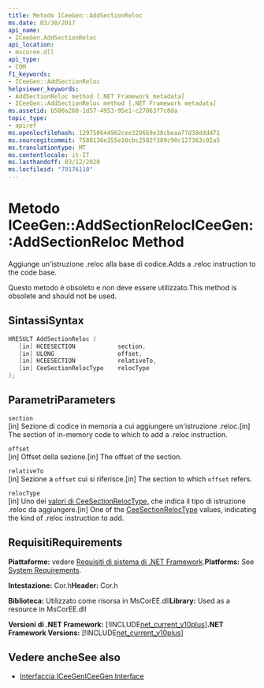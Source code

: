 ```yaml
---
title: Metodo ICeeGen::AddSectionReloc
ms.date: 03/30/2017
api_name:
- ICeeGen.AddSectionReloc
api_location:
- mscoree.dll
api_type:
- COM
f1_keywords:
- ICeeGen::AddSectionReloc
helpviewer_keywords:
- AddSectionReloc method [.NET Framework metadata]
- ICeeGen::AddSectionReloc method [.NET Framework metadata]
ms.assetid: b500a260-1d57-4953-95e1-c27063f7c8da
topic_type:
- apiref
ms.openlocfilehash: 129750644962cee3206b9e38cbeaa77d38dddd71
ms.sourcegitcommit: 7588136e355e10cbc2582f389c90c127363c02a5
ms.translationtype: MT
ms.contentlocale: it-IT
ms.lasthandoff: 03/12/2020
ms.locfileid: "79176110"
---
```

# <a name="iceegenaddsectionreloc-method"></a><span data-ttu-id="8f42b-102">Metodo ICeeGen::AddSectionReloc</span><span class="sxs-lookup"><span data-stu-id="8f42b-102">ICeeGen::AddSectionReloc Method</span></span>
<span data-ttu-id="8f42b-103">Aggiunge un'istruzione .reloc alla base di codice.</span><span class="sxs-lookup"><span data-stu-id="8f42b-103">Adds a .reloc instruction to the code base.</span></span>  
  
 <span data-ttu-id="8f42b-104">Questo metodo è obsoleto e non deve essere utilizzato.</span><span class="sxs-lookup"><span data-stu-id="8f42b-104">This method is obsolete and should not be used.</span></span>  
  
## <a name="syntax"></a><span data-ttu-id="8f42b-105">Sintassi</span><span class="sxs-lookup"><span data-stu-id="8f42b-105">Syntax</span></span>  
  
```cpp  
HRESULT AddSectionReloc (  
   [in] HCEESECTION            section,  
   [in] ULONG                  offset,  
   [in] HCEESECTION            relativeTo,
   [in] CeeSectionRelocType    relocType  
);  
```  
  
## <a name="parameters"></a><span data-ttu-id="8f42b-106">Parametri</span><span class="sxs-lookup"><span data-stu-id="8f42b-106">Parameters</span></span>  
 `section`  
 <span data-ttu-id="8f42b-107">[in] Sezione di codice in memoria a cui aggiungere un'istruzione .reloc.</span><span class="sxs-lookup"><span data-stu-id="8f42b-107">[in] The section of in-memory code to which to add a .reloc instruction.</span></span>  
  
 `offset`  
 <span data-ttu-id="8f42b-108">[in] Offset della sezione.</span><span class="sxs-lookup"><span data-stu-id="8f42b-108">[in] The offset of the section.</span></span>  
  
 `relativeTo`  
 <span data-ttu-id="8f42b-109">[in] Sezione a `offset` cui si riferisce.</span><span class="sxs-lookup"><span data-stu-id="8f42b-109">[in] The section to which `offset` refers.</span></span>  
  
 `relocType`  
 <span data-ttu-id="8f42b-110">[in] Uno dei [valori di CeeSectionRelocType,](../../../../docs/framework/unmanaged-api/metadata/ceesectionreloctype-enumeration.md) che indica il tipo di istruzione .reloc da aggiungere.</span><span class="sxs-lookup"><span data-stu-id="8f42b-110">[in] One of the [CeeSectionRelocType](../../../../docs/framework/unmanaged-api/metadata/ceesectionreloctype-enumeration.md) values, indicating the kind of .reloc instruction to add.</span></span>  
  
## <a name="requirements"></a><span data-ttu-id="8f42b-111">Requisiti</span><span class="sxs-lookup"><span data-stu-id="8f42b-111">Requirements</span></span>  
 <span data-ttu-id="8f42b-112">**Piattaforme:** vedere [Requisiti di sistema di .NET Framework](../../../../docs/framework/get-started/system-requirements.md).</span><span class="sxs-lookup"><span data-stu-id="8f42b-112">**Platforms:** See [System Requirements](../../../../docs/framework/get-started/system-requirements.md).</span></span>  
  
 <span data-ttu-id="8f42b-113">**Intestazione:** Cor.h</span><span class="sxs-lookup"><span data-stu-id="8f42b-113">**Header:** Cor.h</span></span>  
  
 <span data-ttu-id="8f42b-114">**Biblioteca:** Utilizzato come risorsa in MsCorEE.dll</span><span class="sxs-lookup"><span data-stu-id="8f42b-114">**Library:** Used as a resource in MsCorEE.dll</span></span>  
  
 <span data-ttu-id="8f42b-115">**Versioni di .NET Framework:** [!INCLUDE[net_current_v10plus](../../../../includes/net-current-v10plus-md.md)]</span><span class="sxs-lookup"><span data-stu-id="8f42b-115">**.NET Framework Versions:** [!INCLUDE[net_current_v10plus](../../../../includes/net-current-v10plus-md.md)]</span></span>  
  
## <a name="see-also"></a><span data-ttu-id="8f42b-116">Vedere anche</span><span class="sxs-lookup"><span data-stu-id="8f42b-116">See also</span></span>

- [<span data-ttu-id="8f42b-117">Interfaccia ICeeGen</span><span class="sxs-lookup"><span data-stu-id="8f42b-117">ICeeGen Interface</span></span>](../../../../docs/framework/unmanaged-api/metadata/iceegen-interface.md)
